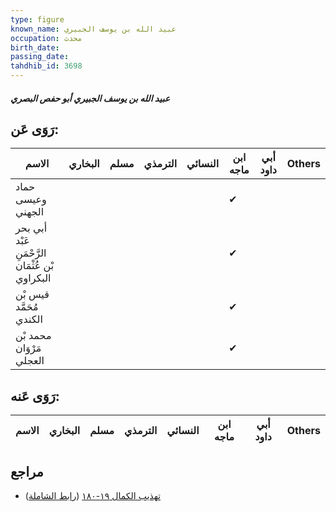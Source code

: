 ```yaml
---
type: figure
known_name: عبيد الله بن يوسف الجبيري
occupation: محدث
birth_date:
passing_date:
tahdhib_id: 3698
---
```

##### عبيد الله بن يوسف الجبيري أبو حفص البصري

## رَوَى عَن:
| الاسم                                           | البخاري | مسلم | الترمذي | النسائي | ابن ماجه | أبي داود | Others |
| ----------------------------------------------- | ------- | ---- | ------- | ------- | -------- | -------- | ------ |
| حماد وعيسى الجهني                               |         |      |         |         | ✔        |          |        |
| أبي بحر عَبْد الرَّحْمَنِ بْن عُثْمَان البكراوي |         |      |         |         | ✔        |          |        |
| قيس بْن مُحَمَّد الكندي                         |         |      |         |         | ✔        |          |        |
| محمد بْن مَرْوَان العجلي                        |         |      |         |         | ✔        |          |        |
## رَوَى عَنه:
| الاسم | البخاري | مسلم | الترمذي | النسائي | ابن ماجه | أبي داود | Others |
| ----- | ------- | ---- | ------- | ------- | -------- | -------- | ------ |
## مراجع
- [تهذيب الكمال ١٩-١٨٠](obsidian://open?vault=Tahdhib-al-Kamal&file=Figures/٣٦٩٨-عبيد%20الله%20بن%20يوسف%20الجبيري%20أبو%20حفص%20البصري) ([رابط الشاملة](https://shamela.ws/book/3722/9754))